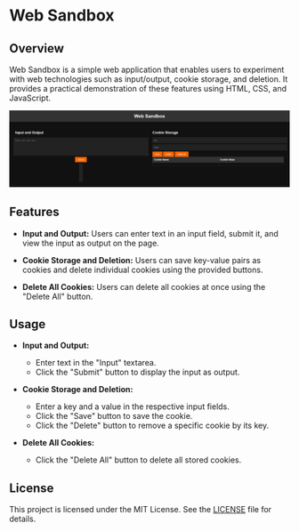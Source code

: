 # Web Sandbox

## Overview

Web Sandbox is a simple web application that enables users to experiment with web technologies such as input/output, cookie storage, and deletion. It provides a practical demonstration of these features using HTML, CSS, and JavaScript.

![Web Sandbox Screenshot](web-sandbox/screenshot-web-Sandbox.png)

## Features

- **Input and Output:** Users can enter text in an input field, submit it, and view the input as output on the page.

- **Cookie Storage and Deletion:** Users can save key-value pairs as cookies and delete individual cookies using the provided buttons.

- **Delete All Cookies:** Users can delete all cookies at once using the "Delete All" button.

## Usage

- **Input and Output:**
  - Enter text in the "Input" textarea.
  - Click the "Submit" button to display the input as output.

- **Cookie Storage and Deletion:**
  - Enter a key and a value in the respective input fields.
  - Click the "Save" button to save the cookie.
  - Click the "Delete" button to remove a specific cookie by its key.

- **Delete All Cookies:**
  - Click the "Delete All" button to delete all stored cookies.

## License

This project is licensed under the MIT License. See the [LICENSE](LICENSE) file for details.
